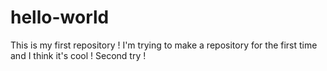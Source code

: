 # hello-world
This is my first repository !
I'm trying to make a repository for the first time and I think it's cool !
Second try !
